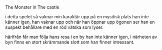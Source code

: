 The Monster in The castle

i detta spelet så vaknar min karaktär upp på en mysitisk plats han inte känner igen, han vaknar upp och när han öppnar upp ögonen ser han en suspekt behållare med en röd vätska som lyser.

härifrån får man följa hans resa i en by han inte känner igen, i närheten av byn finns en stort skrämmande slott som han finner intressant. 